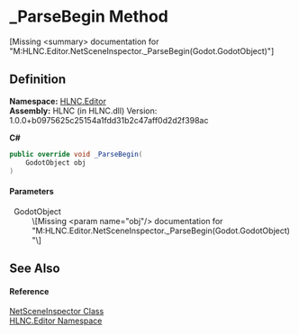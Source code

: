 # _ParseBegin Method


\[Missing &lt;summary&gt; documentation for "M:HLNC.Editor.NetSceneInspector._ParseBegin(Godot.GodotObject)"\]



## Definition
**Namespace:** <a href="N_HLNC_Editor">HLNC.Editor</a>  
**Assembly:** HLNC (in HLNC.dll) Version: 1.0.0+b0975625c25154a1fdd31b2c47aff0d2d2f398ac

**C#**
``` C#
public override void _ParseBegin(
	GodotObject obj
)
```



#### Parameters
<dl><dt>  GodotObject</dt><dd>\[Missing &lt;param name="obj"/&gt; documentation for "M:HLNC.Editor.NetSceneInspector._ParseBegin(Godot.GodotObject)"\]</dd></dl>

## See Also


#### Reference
<a href="T_HLNC_Editor_NetSceneInspector">NetSceneInspector Class</a>  
<a href="N_HLNC_Editor">HLNC.Editor Namespace</a>  
